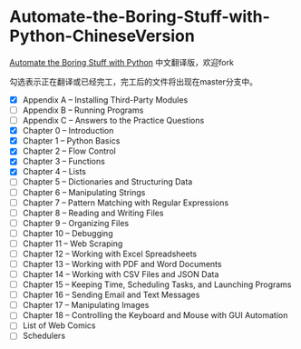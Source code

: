 # Automate-the-Boring-Stuff-with-Python-ChineseVersion
[Automate the Boring Stuff with Python](https://automatetheboringstuff.com/) 中文翻译版，欢迎fork

勾选表示正在翻译或已经完工，完工后的文件将出现在master分支中。

- [x] Appendix A – Installing Third-Party Modules
- [ ] Appendix B – Running Programs
- [ ] Appendix C – Answers to the Practice Questions
- [x] Chapter 0 – Introduction
- [x] Chapter 1 – Python Basics
- [x] Chapter 2 – Flow Control
- [x] Chapter 3 – Functions
- [x] Chapter 4 – Lists
- [ ] Chapter 5 – Dictionaries and Structuring Data
- [ ] Chapter 6 – Manipulating Strings
- [ ] Chapter 7 – Pattern Matching with Regular Expressions
- [ ] Chapter 8 – Reading and Writing Files
- [ ] Chapter 9 – Organizing Files
- [ ] Chapter 10 – Debugging
- [ ] Chapter 11 – Web Scraping
- [ ] Chapter 12 – Working with Excel Spreadsheets
- [ ] Chapter 13 – Working with PDF and Word Documents
- [ ] Chapter 14 – Working with CSV Files and JSON Data
- [ ] Chapter 15 – Keeping Time, Scheduling Tasks, and Launching Programs
- [ ] Chapter 16 – Sending Email and Text Messages
- [ ] Chapter 17 – Manipulating Images
- [ ] Chapter 18 – Controlling the Keyboard and Mouse with GUI Automation
- [ ] List of Web Comics
- [ ] Schedulers

